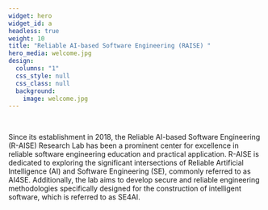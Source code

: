 ```yaml
---
widget: hero
widget_id: a
headless: true
weight: 10
title: "Reliable AI-based Software Engineering (RAISE) "
hero_media: welcome.jpg
design:
  columns: "1"
  css_style: null
  css_class: null
  background:
    image: welcome.jpg
---
```

<br>

Since its establishment in 2018, the Reliable AI-based Software Engineering (R-AISE) Research Lab has been a prominent center for excellence in reliable software engineering education and practical application. R-AISE is dedicated to exploring the significant intersections of Reliable Artificial Intelligence (AI) and Software Engineering (SE), commonly referred to as AI4SE. Additionally, the lab aims to develop secure and reliable engineering methodologies specifically designed for the construction of intelligent software, which is referred to as SE4AI.